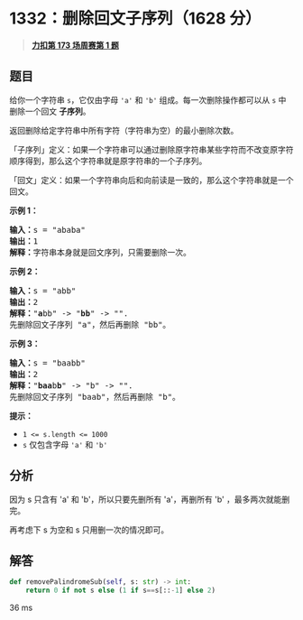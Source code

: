 # 1332：删除回文子序列（1628 分）


> <u>**[力扣第 173 场周赛第 1 题](https://leetcode.cn/problems/remove-palindromic-subsequences/)**</u>

## 题目

<p>给你一个字符串 <code>s</code>，它仅由字母 <code>'a'</code> 和 <code>'b'</code> 组成。每一次删除操作都可以从 <code>s</code> 中删除一个回文 <strong>子序列</strong>。</p>

<p>返回删除给定字符串中所有字符（字符串为空）的最小删除次数。</p>

<p>「子序列」定义：如果一个字符串可以通过删除原字符串某些字符而不改变原字符顺序得到，那么这个字符串就是原字符串的一个子序列。</p>

<p>「回文」定义：如果一个字符串向后和向前读是一致的，那么这个字符串就是一个回文。</p>



<p><strong>示例 1：</strong></p>

<pre>
<strong>输入：</strong>s = "ababa"
<strong>输出：</strong>1
<strong>解释：</strong>字符串本身就是回文序列，只需要删除一次。
</pre>

<p><strong>示例 2：</strong></p>

<pre>
<strong>输入：</strong>s = "abb"
<strong>输出：</strong>2
<strong>解释：</strong>"<strong>a</strong>bb" -&gt; "<strong>bb</strong>" -&gt; "".
先删除回文子序列 "a"，然后再删除 "bb"。
</pre>

<p><strong>示例 3：</strong></p>

<pre>
<strong>输入：</strong>s = "baabb"
<strong>输出：</strong>2
<strong>解释：</strong>"<strong>baa</strong>b<strong>b</strong>" -&gt; "b" -&gt; "".
先删除回文子序列 "baab"，然后再删除 "b"。
</pre>



<p><strong>提示：</strong></p>

<ul>
<li><code>1 &lt;= s.length &lt;= 1000</code></li>
<li><code>s</code> 仅包含字母 <code>'a'</code>  和 <code>'b'</code></li>
</ul>


## 分析

因为 s 只含有 'a' 和 'b'，所以只要先删所有 'a'，再删所有 'b' ，最多两次就能删完。

再考虑下 s 为空和 s 只用删一次的情况即可。

## 解答

```python
def removePalindromeSub(self, s: str) -> int:
	return 0 if not s else (1 if s==s[::-1] else 2)
```

36 ms


